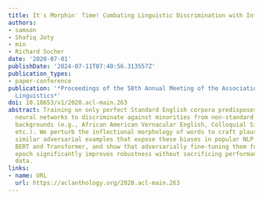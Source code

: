 ```yaml
---
title: It′s Morphin′ Time! Combating Linguistic Discrimination with Inflectional Perturbations
authors:
- samson
- Shafiq Joty
- min
- Richard Socher
date: '2020-07-01'
publishDate: '2024-07-11T07:40:56.313557Z'
publication_types:
- paper-conference
publication: '*Proceedings of the 58th Annual Meeting of the Association for Computational
  Linguistics*'
doi: 10.18653/v1/2020.acl-main.263
abstract: Training on only perfect Standard English corpora predisposes pre-trained
  neural networks to discriminate against minorities from non-standard linguistic
  backgrounds (e.g., African American Vernacular English, Colloquial Singapore English,
  etc.). We perturb the inflectional morphology of words to craft plausible and semantically
  similar adversarial examples that expose these biases in popular NLP models, e.g.,
  BERT and Transformer, and show that adversarially fine-tuning them for a single
  epoch significantly improves robustness without sacrificing performance on clean
  data.
links:
- name: URL
  url: https://aclanthology.org/2020.acl-main.263
---
```

